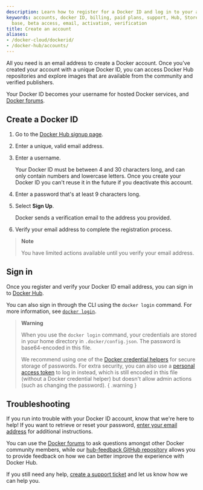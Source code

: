 ```yaml
---
description: Learn how to register for a Docker ID and log in to your account
keywords: accounts, docker ID, billing, paid plans, support, Hub, Store, Forums, knowledge
  base, beta access, email, activation, verification
title: Create an account
aliases:
- /docker-cloud/dockerid/
- /docker-hub/accounts/
---
```


All you need is an email address to create a Docker account. Once you've created your account with a unique Docker ID, you can access Docker Hub repositories and explore images that are available from the community and verified publishers. 

Your Docker ID becomes your username for hosted Docker services, and [Docker forums](https://forums.docker.com/).

## Create a Docker ID

1. Go to the [Docker Hub signup page](https://hub.docker.com/signup/).

2. Enter a unique, valid email address.

3. Enter a username.

    Your Docker ID must be between 4 and 30 characters long, and can only contain numbers and lowercase letters. Once you create your Docker ID you can't reuse it in the future if you deactivate this account.

4. Enter a password that's at least 9 characters long.

5. Select **Sign Up**.

   Docker sends a verification email to the address you provided.

6. Verify your email address to complete the registration process.

> **Note**
>
> You have limited actions available until you verify your email address.

## Sign in

Once you register and verify your Docker ID email address, you can sign in to [Docker Hub](https://hub.docker.com).

You can also sign in through the CLI using the `docker login` command. For more information, see [`docker login`](../engine/reference/commandline/login.md).

> **Warning**
>
> When you use the `docker login` command, your credentials are
stored in your home directory in `.docker/config.json`. The password is base64-encoded in this file.
>
> We recommend using one of the [Docker credential helpers](https://github.com/docker/docker-credential-helpers) for secure storage of passwords. For extra security, you can also use a [personal access token](../docker-hub/access-tokens.md) to log in instead, which is still encoded in this file (without a Docker credential helper) but doesn't allow admin actions (such as changing the password).
{ .warning }

## Troubleshooting

If you run into trouble with your Docker ID account, know that we're here to help! If you want to retrieve or reset your password, [enter your email address](https://id.docker.com/reset-password/) for additional instructions.

You can use the [Docker forums](https://forums.docker.com/) to ask questions amongst other Docker community members, while our [hub-feedback GitHub repository](https://github.com/docker/hub-feedback) allows you to provide feedback on how we can better improve the experience with Docker Hub.

If you still need any help, [create a support ticket](https://hub.docker.com/support/contact/) and let us know how we can help you.